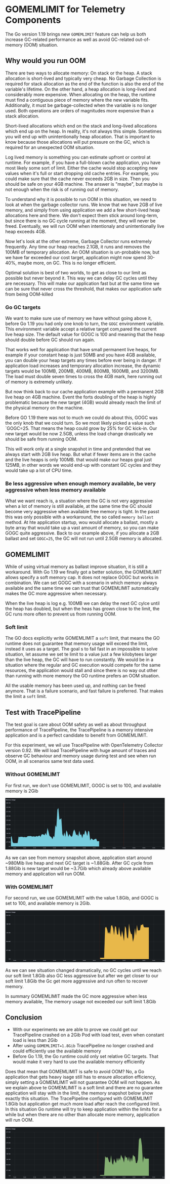 # GOMEMLIMIT for Telemetry Components

The Go version 1.19 brings new `GOMEMLIMIT` feature can help us both increase GC-related performance as well as avoid GC-related out-of-memory (OOM) situation.

## Why would you run OOM

There are two ways to allocate memory: On stack or the heap. A stack allocation is short-lived and typically very cheap. No Garbage Collection is required for stack allocation as the end of the function is also the end of the variable's lifetime. 
On the other hand, a heap allocation is long-lived and considerably more expensive. When allocating on the heap, the runtime must find a contiguous piece of memory where the new variable fits.
Additionally, it must be garbage-collected when the variable is no longer used. Both operations are orders of magnitudes more expensive than a stack allocation.

Short-lived allocations which end on the stack and long-lived allocations which end up on the heap. In reality, it's not always this simple. Sometimes you will end up with unintentionally heap allocation.
That is important to know because those allocations will put pressure on the GC, which is required for an unexpected OOM situation.

Log lived memory is something you can estimate upfront or control at runtime. For example, if you have a full-blown cache application, you have most likely some sort of limit. Either the cache would stop accepting new values when it's full or start dropping old cache entries.
For example, you could make sure that the cache never exceeds 2GB in size. Then you should be safe on your 4GB machine. The answer is "maybe", but maybe is not enough when the risk is of running out of memory.

To understand why it is possible to run OOM in this situation, we need to look at when the garbage collector runs. We know that we have 2GB of live memory, and simply from using application we add a few short-lived heap allocations here and there.
We don't expect them stick around long-term, but since there is no GC cycle running at the moment, they will never be freed. Eventually, we will run OOM when intentionaly and unintentionally live heap exceeds 4GB.

Now let's look at the other extreme, Garbage Collector runs extremely frequently. Any time our heap reaches 2.1GB, it runs and removes the 100MB of temporary allocation. 
An OOM situation is un-probable now, but we have far exceeded our cost target, application might now spend 30-40%, maybe more, on GC. This is no longer efficient.

Optimal solution is best of two worlds, to get as close to our limit as possible but never beyond it. This way we can delay GC cycles until they are necessary.
This will make our application fast but at the same time we can be sure that never cross the threshold, that makes our application safe from being OOM-killed

### Go GC targets

We want to make sure use of memory we have without going above it, before Go 1.19 you had only one knob to turn, the `GOGC` environment variable. This environment variable accept a relative target com,pared the current live heap size.
The default value for GOGC is 100 and meaning that the heap should double before GC should run again.

That works well for application that have small permanent live heaps, for example if your constant heap is just 50MB and you have 4GB available, you can double your heap targets any times before ever being in danger. 
If application load increases and temporary allocation increase, the dynamic targets would be 100MB, 200MB, 400MB, 800MB, 1600MB, and 3200MB. The load must double seven times to cross the 4GB mark, here running out of memory is extremely unlikely.

But now think back to our cache application example with a permanent 2GB live heap on 4GB machine. Event the forts doubling of the heap is highly problematic because the new target (4GB) would already reach the limit of the physical memory on the machine.

Before GO 1.19 there was not to much we could do about this, GOGC was the only knob that we could turn. So we most likely picked a value such `GOGC=25. That means the heap could grow by 25% for GC kick-in. Our new target would be now 2.5GB, unless the load change drastically we should be safe from running OOM.

This will work only at a single snapshot in time and pretended that we always start with 2GB live heap. But what if fewer items are in the cache and the live heaps is only 100MB. that would make our heaps goal just 125MB, in other words we would end-up with constant GC cycles and they would take up a lot of CPU time.


### Be less aggressive when enough memory available, be very aggressive when less memory available

What we want reach is, a stuation where the GC is not very aggressive when a lot of memory is still available, at the same time the GC should become very aggressive when available free memory is tight.
In the passt this was only possible with a workaround, the so called `memory ballast` method. At hte application startup, wou would allocate a ballast, mostly a byte array that would take up a vast amount of memory, so you can make GOGC quite aggressive.
Back to our example above, if you allocate a 2GB ballast and set `GOGC=25`, the GC will not run until 2.5GB memory is allocated. 

## GOMEMLIMIT

While of using virtual memory as ballast improve situation, it is still a workaround. With Go 1.19 we finally got a better solution, the GOMEMLIMIT allows specify a soft memory cap.
It does not replace GOGC but works in combination. We can set GOGC with a scenario in which memory always available and the same time we can trust that GOMEMLIMIT automatically makes the GC more aggressive when necessary.

When the live heap is log e.g. 100MB we can delay the next GC cylce until the heap has doubled, but when the heas has grown close to the limit, the GC runs more often to prevent us from running OOM. 

### Soft limit

The GO docs explicitly write GOMEMLIMIT a `soft` limit, that means the GO runtime does not guarantee that memory usage will exceed the limit, instead it uses as a target.
The goal s to fail fast in an impossible to solve situation, let assume we set te limit to a value just a few kilobytees larger than the live heap, the GC will have to run constantly.
We would be in a situation where the regular and GC execution would compete for the same resources, the application would stall and since there is no way out other than running with more memory the GO runtime prefers an OOM situation.

All the usable memory has been used up, and nothing can be freed anymore. That is a failure scenario, and fast failure is preferred. That makes the limit a `soft` limit.

## Test with TracePipeline

The test goal is care about OOM safety as well as about throughput performance of TracePipeline, the TracePipeline is a memory intensive application and is a perfect candidate to benefit from GOMEMLIMIT.

For this experiment, we wil use TracePipeline with OpenTelemetry Collector version 0.92.
We will load TracePipeline with huge amount of traces and observe GC behaviour and memory usage during test and see when run OOM, in all scenarios same test data used.

### Without GOMEMLIMT

For first run, we don't use GOMEMLIMIT, GOGC is set to 100, and available memory is 2Gib

![TracePipeline without GOMEMLIMIT](./assets/without-gomemlimit.jpg)

As we can see from memory snapshot above, application start around ~980Mib live heap and next GC target is ~1.88Gib. After GC cycle from 1.88Gib is new target would be ~3.7Gib which already above available memory and application will run OOM.

### With GOMEMLIMIT

For second run, we use GOMEMLIMIT with the value 1.8Gib, and GOGC is set to 100, and available memory is 2Gib.

![TracePipeline with GOMEMLIMIT](./assets/with-gomemlimit.jpg)

As we can see situation changed dramatically, no GC cycles until we reach our soft limit 1.8Gib also GC less aggressive but after we get closer to our soft limit 1.8Gib the Gc get more aggressive and run often to recover memory.

In summary GOMEMLIMIT made the GC more aggressive when less memory available, The memory usage not exceeded our soft limit 1.8Gib

## Conclusion

- With our experiments we are able to prove we could get our TracePipeline crashed on a 2Gib Pod with load test, even when constant load is less than 2Gib 
- After using `GOMEMLIMIT=1.8Gib` TracePipeline no longer crashed and could efficiently use the available memory
- Before Go 1.19, the Go runtime could only set relative GC targets. That would make it very hard to use the available memory efficiently

Does that mean that GOMEMLIMIT is safe to avoid OOM? No,  a Go application that gets heavy isage still has to ensure allocation efficiency, simply setting a GOMEMLIMIT will not guarantee OOM will not happen.
As we explain above te GOMEMLIMIT is a soft limit and there are no guarantee application will stay with in the limit, the memory snapshot below show exactly this situation.
The TracePipeline configured with GOMEMLIMIT 1.8Gib but application get much more load after reach the configured limit. In this situation Go runtime will try to keep application within the limits for a while but when there are no other than allocate more memory, application will run OOM.

![TracePipeline with GOMEMLIMIT and OOM](./assets/with-gomemlimit-oom.jpg)

